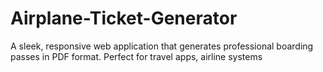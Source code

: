 # Airplane-Ticket-Generator
A sleek, responsive web application that generates professional boarding passes in PDF format. Perfect for travel apps, airline systems
